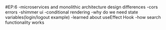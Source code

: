 #EP:6
-microservices and monolithic architecture design differences
-cors errors
-shimmer ui
-conditional rendering
-why do we need state variables(login/logout example)
-learned about useEffect Hook
-how search functionality works
